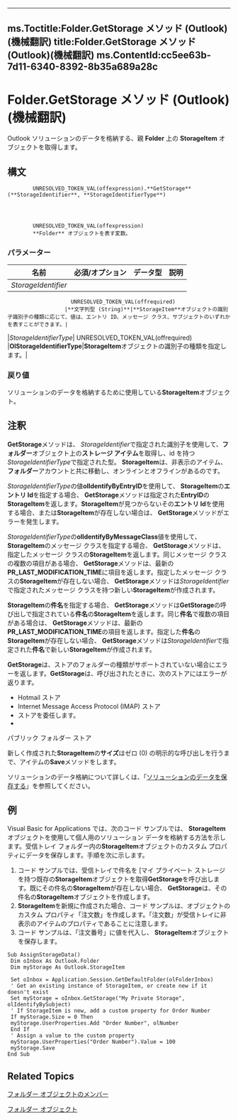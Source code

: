 

---
ms.Toctitle:Folder.GetStorage メソッド (Outlook)(機械翻訳)
title:Folder.GetStorage メソッド (Outlook)(機械翻訳)
ms.ContentId:cc5ee63b-7d11-6340-8392-8b35a689a28c
---
# Folder.GetStorage メソッド (Outlook)(機械翻訳)




Outlook ソリューションのデータを格納する、親 **Folder** 上の **StorageItem** オブジェクトを取得します。

## 構文

            UNRESOLVED_TOKEN_VAL(offexpression).**GetStorage**(**StorageIdentifier**, **StorageIdentifierType**)




            UNRESOLVED_TOKEN_VAL(offexpression)
            **Folder** オブジェクトを表す変数。

### パラメーター

|**名前**|**必須/オプション**|**データ型**|**説明**|
|---|---|---|---|
|*StorageIdentifier*|
                        UNRESOLVED_TOKEN_VAL(offrequired)
                      |**文字列型 (String)**|**StorageItem**オブジェクトの識別子識別子の種類に応じて、値は、エントリ ID、メッセージ クラス、サブジェクトのいずれかを表すことができます。|
|*StorageIdentifierType*|
                        UNRESOLVED_TOKEN_VAL(offrequired)
                      |**OlStorageIdentifierType**|**StorageItem**オブジェクトの識別子の種類を指定します。|



### 戻り値
ソリューションのデータを格納するために使用している**StorageItem**オブジェクト。





## 注釈
**GetStorage**メソッドは、 *StorageIdentifier*で指定された識別子を使用して、**フォルダー**オブジェクト上の**ストレージ アイテム**を取得し、id を持つ*StorageIdentifierType*で指定された型。   **StorageItem**は、非表示のアイテム、**フォルダー**アカウントと共に移動し、オンラインとオフラインがあるのです。



*StorageIdentifierType*の値**olIdentifyByEntryID**を使用して、 **StorageItem**の**エントリ Id**を指定する場合、 **GetStorage**メソッドは指定された**EntryID**の**StorageItem**を返します。**StorageItem**が見つからないその**エントリ Id**を使用する場合、または**StorageItem**が存在しない場合は、 **GetStorage**メソッドがエラーを発生します。



*StorageIdentifierType*の**olIdentifyByMessageClass**値を使用して、 **StorageItem**のメッセージ クラスを指定する場合、 **GetStorage**メソッドは、指定したメッセージ クラスの**StorageItem**を返します。同じメッセージ クラスの複数の項目がある場合、 **GetStorage**メソッドは、最新の**PR_LAST_MODIFICATION_TIME**に項目を返します。指定したメッセージ クラスの**StorageItem**が存在しない場合、 **GetStorage**メソッドは*StorageIdentifier*で指定されたメッセージ クラスを持つ新しい**StorageItem**が作成されます。



**StorageItem**の**件名**を指定する場合、 **GetStorage**メソッドは**GetStorage**の呼び出しで指定されている**件名**の**StorageItem**を返します。同じ**件名**で複数の項目がある場合は、 **GetStorage**メソッドは、最新の**PR_LAST_MODIFICATION_TIME**の項目を返します。指定した**件名**の**StorageItem**が存在しない場合、 **GetStorage**メソッドは*StorageIdentifier*で指定された**件名**で新しい**StorageItem**が作成されます。



**GetStorage**は、ストアのフォルダーの種類がサポートされていない場合にエラーを返します。**GetStorage**は、呼び出されたときに、次のストアにはエラーが返ります。

- Hotmail ストア
- Internet Message Access Protocol (IMAP) ストア
- ストアを委任します。
- 
パブリック フォルダー ストア








新しく作成された**StorageItem**の**サイズ**はゼロ (0) の明示的な呼び出しを行うまで、アイテムの**Save**メソッドをします。



ソリューションのデータ格納について詳しくは、「[ソリューションのデータを保存する](58e69983-5718-4dde-64fc-858abd80c9e5.md)」を参照してください。



## 例
Visual Basic for Applications では、次のコード サンプルでは、 **StorageItem**オブジェクトを使用して個人用のソリューション データを格納する方法を示します。受信トレイ フォルダー内の**StorageItem**オブジェクトのカスタム プロパティにデータを保存します。手順を次に示します。

1. コード サンプルでは、受信トレイで件名を [マイ プライベート ストレージを持つ既存の**StorageItem**オブジェクトを取得**GetStorage**を呼び出します。既にその件名の**StorageItem**が存在しない場合、 **GetStorage**は、その件名の**StorageItem**オブジェクトを作成します。
2. **StorageItem**を新規に作成された場合、コード サンプルは、オブジェクトのカスタム プロパティ「注文数」を作成します。「注文数」が受信トレイに非表示のアイテムのプロパティであることに注意します。
3. コード サンプルは、「注文番号」に値を代入し、 **StorageItem**オブジェクトを保存します。






```vba
Sub AssignStorageData() 
 Dim oInbox As Outlook.Folder 
 Dim myStorage As Outlook.StorageItem 
 
 Set oInbox = Application.Session.GetDefaultFolder(olFolderInbox) 
 ' Get an existing instance of StorageItem, or create new if it doesn't exist 
 Set myStorage = oInbox.GetStorage("My Private Storage", olIdentifyBySubject) 
 ' If StorageItem is new, add a custom property for Order Number 
 If myStorage.Size = 0 Then 
 myStorage.UserProperties.Add "Order Number", olNumber 
 End If 
 ' Assign a value to the custom property 
 myStorage.UserProperties("Order Number").Value = 100 
 myStorage.Save 
End Sub 

```




## Related Topics

[フォルダー オブジェクトのメンバー](788acd42-377a-1803-7713-50e45086e2d1.md)

[フォルダー オブジェクト](3cf6cda8-6d70-666e-2643-9d9c5b9cacfc.md)




